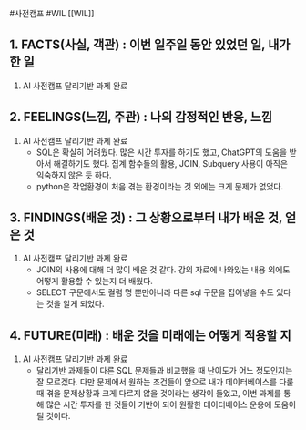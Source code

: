 #사전캠프 #WIL [[WIL]]
## 1. FACTS(사실, 객관) : 이번 일주일 동안 있었던 일, 내가 한 일
1) AI 사전캠프 달리기반 과제 완료

## 2. FEELINGS(느낌, 주관) : 나의 감정적인 반응, 느낌
1) AI 사전캠프 달리기반 과제 완료
	- SQL은 확실히 어려웠다. 많은 시간 투자를 하기도 했고, ChatGPT의 도움을 받아서 해결하기도 했다. 집계 함수들의 활용, JOIN, Subquery 사용이 아직은 익숙하지 않은 듯 하다.
	- python은 작업환경이 처음 겪는 환경이라는 것 외에는 크게 문제가 없었다.

## 3. FINDINGS(배운 것) : 그 상황으로부터 내가 배운 것, 얻은 것
1) AI 사전캠프 달리기반 과제 완료
	- JOIN의 사용에 대해 더 많이 배운 것 같다. 강의 자료에 나와있는 내용 외에도 어떻게 활용할 수 있는지 더 배웠다. 
	- SELECT 구문에서도 컬럼 명 뿐만아니라 다른 sql 구문을 집어넣을 수도 있다는 것을 알게 되었다.

## 4. FUTURE(미래) : 배운 것을 미래에는 어떻게 적용할 지
1) AI 사전캠프 달리기반 과제 완료
	- 달리기반 과제들이 다른 SQL 문제들과 비교했을 때 난이도가 어느 정도인지는 잘 모르겠다. 다만 문제에서 원하는 조건들이 앞으로 내가 데이터베이스를 다룰 때 겪을 문제상황과 크게 다르지 않을 것이라는 생각이 들었고, 이번 과제를 통해 많은 시간 투자를 한 것들이 기반이 되어 원활한 데이터베이스 운용에 도움이 될 것이다.